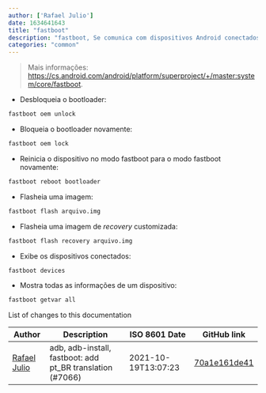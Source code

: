 ```yaml
---
author: ['Rafael Julio']
date: 1634641643
title: "fastboot"
description: "fastboot, Se comunica com dispositivos Android conectados quando iniciados no modo _fastboot_ (o único lugar em que `adb` não funciona)."
categories: "common"
---
```

> Mais informações: <https://cs.android.com/android/platform/superproject/+/master:system/core/fastboot>.

- Desbloqueia o bootloader:

```bash
fastboot oem unlock
```

- Bloqueia o bootloader novamente:

```bash
fastboot oem lock
```

- Reinicia o dispositivo no modo fastboot para o modo fastboot novamente:

```bash
fastboot reboot bootloader
```

- Flasheia uma imagem:

```bash
fastboot flash arquivo.img
```

- Flasheia uma imagem de _recovery_ customizada:

```bash
fastboot flash recovery arquivo.img
```

- Exibe os dispositivos conectados:

```bash
fastboot devices
```

- Mostra todas as informações de um dispositivo:

```bash
fastboot getvar all
```
List of changes to this documentation


Author | Description | ISO 8601 Date | GitHub link
------|-----|-----|-----
[Rafael Julio](mailto:development@rafifos.dev) | adb, adb-install, fastboot: add pt_BR translation (#7066) | 2021-10-19T13:07:23 | [70a1e161de41](https://github.com/tldr-pages/tldr/commit/70a1e161de4171f284c3c34860426ba765912427)

